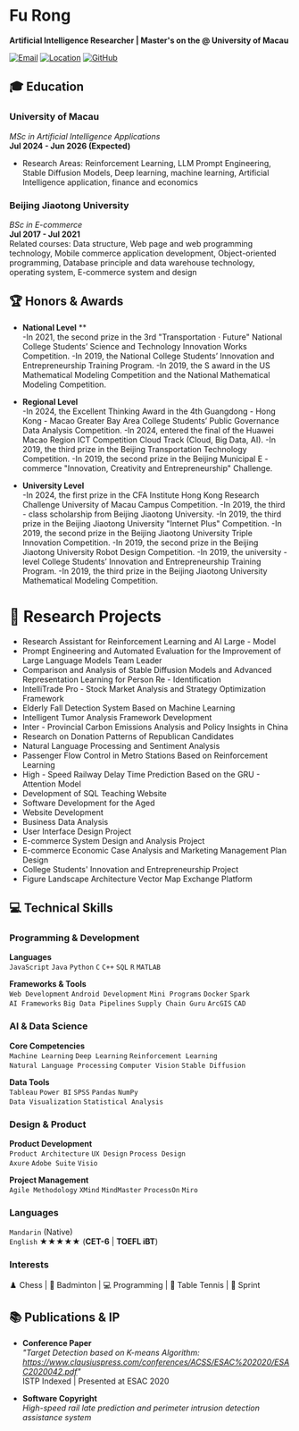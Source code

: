 # Fu Rong

**Artificial Intelligence Researcher | Master's on the @ University of Macau**

[![Email](https://img.shields.io/badge/Email-mc466603@um.edu.mo-red?style=flat&logo=gmail)](mailto:mc466603@um.edu.mo)
[![Location](https://img.shields.io/badge/Location-Macau,%20China-blue?style=flat&logo=map)](https://www.google.com/maps/place/Macau)
[![GitHub](https://img.shields.io/badge/GitHub-Profile-brightgreen?style=flat&logo=github)](https://github.com/furonglegend)


## 🎓 Education

### ​**University of Macau**  
*MSc in Artificial Intelligence Applications*  
**Jul 2024 - Jun 2026 (Expected)**  
- Research Areas: Reinforcement Learning, LLM Prompt Engineering, Stable Diffusion Models, Deep learning, machine learning, Artificial Intelligence application, finance and economics

### ​**Beijing Jiaotong University**  
*BSc in E-commerce*  
**Jul 2017 - Jul 2021**  
Related courses: Data structure, Web page and web programming technology, Mobile commerce application development, Object-oriented programming, Database principle and data warehouse technology, operating system, E-commerce system and design 

## 🏆 Honors & Awards

- ​**National Level**
**  
-In 2021, the second prize in the 3rd "Transportation · Future" National College Students’ Science and Technology Innovation Works Competition.
-In 2019, the National College Students’ Innovation and Entrepreneurship Training Program.
-In 2019, the S award in the US Mathematical Modeling Competition and the National Mathematical Modeling Competition.

- ​**Regional Level**  
-In 2024, the Excellent Thinking Award in the 4th Guangdong - Hong Kong - Macao Greater Bay Area College Students’ Public Governance Data Analysis
Competition.
-In 2024, entered the final of the Huawei Macao Region ICT Competition Cloud Track (Cloud, Big Data, AI).
-In 2019, the third prize in the Beijing Transportation Technology Competition.
-In 2019, the second prize in the Beijing Municipal E - commerce "Innovation, Creativity and Entrepreneurship" Challenge.

- ​**University Level**  
-In 2024, the first prize in the CFA Institute Hong Kong Research Challenge University of Macau Campus Competition.
-In 2019, the third - class scholarship from Beijing Jiaotong University.
-In 2019, the third prize in the Beijing Jiaotong University "Internet Plus" Competition.
-In 2019, the second prize in the Beijing Jiaotong University Triple Innovation Competition.
-In 2019, the second prize in the Beijing Jiaotong University Robot Design Competition.
-In 2019, the university - level College Students’ Innovation and Entrepreneurship Training Program.
-In 2019, the third prize in the Beijing Jiaotong University Mathematical Modeling Competition.

# 🔬 Research Projects

- Research Assistant for Reinforcement Learning and AI Large - Model
- Prompt Engineering and Automated Evaluation for the Improvement of Large Language Models Team Leader
- Comparison and Analysis of Stable Diffusion Models and Advanced Representation Learning for Person Re - Identification
- IntelliTrade Pro - Stock Market Analysis and Strategy Optimization Framework
- Elderly Fall Detection System Based on Machine Learning
- Intelligent Tumor Analysis Framework Development
- Inter - Provincial Carbon Emissions Analysis and Policy Insights in China
- Research on Donation Patterns of Republican Candidates
- Natural Language Processing and Sentiment Analysis
- Passenger Flow Control in Metro Stations Based on Reinforcement Learning
- High - Speed Railway Delay Time Prediction Based on the GRU - Attention Model
- Development of SQL Teaching Website
- Software Development for the Aged
- Website Development
- Business Data Analysis
- User Interface Design Project
- E-commerce System Design and Analysis Project
- E-commerce Economic Case Analysis and Marketing Management Plan Design
- College Students' Innovation and Entrepreneurship Project
- Figure Landscape Architecture Vector Map Exchange Platform


## 💻 Technical Skills

### Programming & Development
**Languages**  
`JavaScript` `Java` `Python` `C` `C++` `SQL` `R` `MATLAB`

**Frameworks & Tools**  
`Web Development` `Android Development` `Mini Programs` `Docker` `Spark`  
`AI Frameworks` `Big Data Pipelines` `Supply Chain Guru` `ArcGIS` `CAD`

### AI & Data Science
**Core Competencies**  
`Machine Learning` `Deep Learning` `Reinforcement Learning`  
`Natural Language Processing` `Computer Vision` `Stable Diffusion`

**Data Tools**  
`Tableau` `Power BI` `SPSS` `Pandas` `NumPy`  
`Data Visualization` `Statistical Analysis`

### Design & Product
**Product Development**  
`Product Architecture` `UX Design` `Process Design`  
`Axure` `Adobe Suite` `Visio`

**Project Management**  
`Agile Methodology` `XMind` `MindMaster` `ProcessOn` `Miro`

### Languages
`Mandarin` (Native)  
`English` ★★★★★ (**CET-6** | ​**TOEFL iBT**)

### Interests
♟️ Chess | 🏸 Badminton | 💻 Programming | 🏓 Table Tennis | 🏃 Sprint

## 📚 Publications & IP

- ​**Conference Paper**  
  *"Target Detection based on K-means Algorithm: https://www.clausiuspress.com/conferences/ACSS/ESAC%202020/ESAC2020042.pdf"*  
  ISTP Indexed | Presented at ESAC 2020

- ​**Software Copyright**  
  *High-speed rail late prediction and perimeter intrusion detection assistance system*  
  

